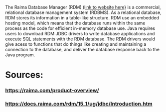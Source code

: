 The Raima Database Manager (RDM) [(link to website here}](https://raima.com/product-overview/) is a commercial, relational database management system (RDBMS).
As a relational database, RDM stores its information in a table-like structure. 
RDM use an embedded hosting model, which means that the database runs within the same process as the code for efficient in-memory database use. 
Java requires users to download RDM JDBC drivers to write database applications and execute SQL statements with the RDM database.
The RDM drivers would give acess to functions that do things like creating and maintaining a connection to the database, and
deliver the database response back to the Java program.



# Sources:
### https://raima.com/product-overview/
### https://docs.raima.com/rdm/15_1/ug/jdbc/Introduction.htm
